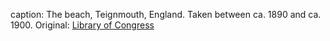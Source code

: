 caption: The beach, Teignmouth, England. Taken between ca. 1890 and ca. 1900. Original: [Library of Congress](http://www.loc.gov/pictures/item/2002708159/)
